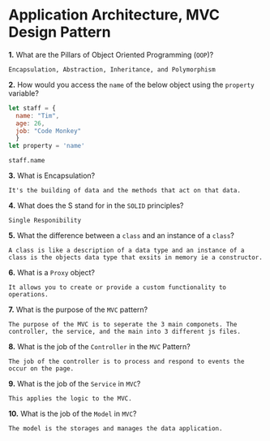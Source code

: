 # Application Architecture, MVC Design Pattern

**1.** What are the Pillars of Object Oriented Programming (`OOP`)?
<!-- enter you answer in the space below -->
```
Encapsulation, Abstraction, Inheritance, and Polymorphism
```

**2.** How would you access the `name` of the below object using the `property` variable?
```js
let staff = {
  name: "Tim",
  age: 26,
  job: "Code Monkey"
  }
let property = 'name'

```
<!-- enter you answer in the space below -->
```
staff.name
```
**3.** What is Encapsulation?
<!-- enter you answer in the space below -->
```
It's the building of data and the methods that act on that data. 
```
**4.** What does the S stand for in the `SOLID` principles?
<!-- enter you answer in the space below -->
```
Single Responibility
```
**5.** What the difference between a `class` and an instance of a `class`?
<!-- enter you answer in the space below -->
```
A class is like a description of a data type and an instance of a class is the objects data type that exsits in memory ie a constructor.
```
**6.** What is a `Proxy` object?
<!-- enter you answer in the space below -->
```
It allows you to create or provide a custom functionality to operations.
```

**7.** What is the purpose of the `MVC` pattern?
<!-- enter you answer in the space below -->
```
The purpose of the MVC is to seperate the 3 main componets. The controller, the service, and the main into 3 different js files.
```
**8.** What is the job of the `Controller` in the `MVC` Pattern?
<!-- enter you answer in the space below -->
```
The job of the controller is to process and respond to events the occur on the page.
```

**9.** What is the job of the `Service` in `MVC`?
<!-- enter you answer in the space below -->
```
This applies the logic to the MVC.
```
**10.** What is the job of the `Model` in `MVC`?
<!-- enter you answer in the space below -->
```
The model is the storages and manages the data application. 
```

